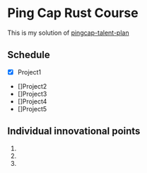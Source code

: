 # Ping Cap Rust Course

This is my solution of [pingcap-talent-plan](https://github.com/pingcap/talent-plan)

## Schedule

- [x] Project1
- []Project2
- []Project3
- []Project4
- []Project5

## Individual innovational points

1.
2.
3.
